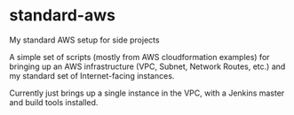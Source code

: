 # standard-aws
My standard AWS setup for side projects

A simple set of scripts (mostly from AWS cloudformation examples) for bringing up an AWS infrastructure (VPC, Subnet, Network Routes, etc.)
and my standard set of Internet-facing instances.

Currently just brings up a single instance in the VPC, with a Jenkins master and build tools installed.
